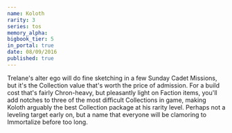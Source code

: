 ```yaml
---
name: Koloth
rarity: 3
series: tos
memory_alpha:
bigbook_tier: 5
in_portal: true
date: 08/09/2016
published: true
---
```


Trelane's alter ego will do fine sketching in a few Sunday Cadet Missions, but it's the Collection value that's worth the price of admission. For a build cost that's fairly Chron-heavy, but pleasantly light on Faction items, you'll add notches to three of the most difficult Collections in game, making Koloth arguably the best Collection package at his rarity level. Perhaps not a leveling target early on, but a name that everyone will be clamoring to Immortalize before too long.
